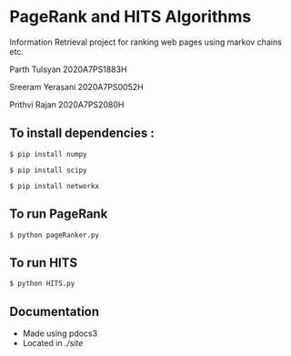 # PageRank and HITS Algorithms

Information Retrieval project for ranking web pages using markov chains etc.

Parth Tulsyan 2020A7PS1883H

Sreeram Yerasani 2020A7PS0052H

Prithvi Rajan 2020A7PS2080H

## To install dependencies :

`$ pip install numpy`

`$ pip install scipy`

`$ pip install networkx`

## To run PageRank

`$ python pageRanker.py`

## To run HITS

`$ python HITS.py`

## Documentation

- Made using pdocs3
- Located in _./site_
